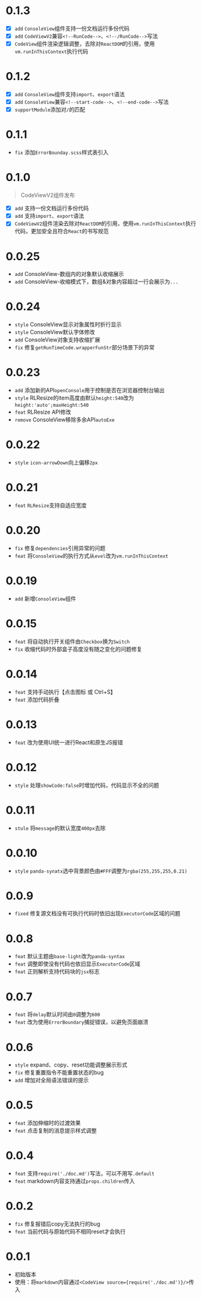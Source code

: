 # 0.1.3
- [x] `add` `ConsoleView`组件支持一份文档运行多份代码
- [x] `add` `CodeViewV2`兼容`<!--RunCode-->`、`<!--/RunCode-->`写法
- [x] `CodeView`组件渲染逻辑调整，去除对`ReactDOM`的引用，使用`vm.runInThisContext`执行代码

# 0.1.2
- [x] `add` `ConsoleView`组件支持`import`、`export`语法
- [x] `add` `ConsoleView`兼容`<!--start-code-->`、`<!--end-code-->`写法
- [x] `supportModule`添加对`/`的匹配

# 0.1.1
- `fix` 添加`ErrorBounday.scss`样式表引入

# 0.1.0
> CodeViewV2组件发布
- [x] `add` 支持一份文档运行多份代码
- [x] `add` 支持`import`、`export`语法
- [x] `CodeViewV2`组件渲染去除对`ReactDOM`的引用，使用`vm.runInThisContext`执行代码，更加安全且符合`React`的书写规范

# 0.0.25 
- `add` ConsoleView-数组内的对象默认收缩展示
- `add` ConsoleView-收缩模式下，数组&对象内容超过一行会展示为`...`

# 0.0.24
- `style` ConsoleView显示对象属性时折行显示
- `style` ConsoleView默认字体修改
- `add` ConsoleView对象支持收缩扩展
- `fix` 修复`getRunTimeCode.wrapperFunStr`部分场景下的异常

# 0.0.23
- `add` 添加新的API`openConsole`用于控制是否在浏览器控制台输出
- `style` RLResize的item高度由默认`height:540`改为`height:'auto';maxHeight:540`
- `feat` RLResize API修改
- `remove` ConsoleView移除多余API`autoExe`

# 0.0.22
- `style` `icon-arrowDown`向上偏移`2px`

# 0.0.21
- `feat` `RLResize`支持自适应宽度

# 0.0.20
- `fix` 修复`dependencies`引用异常的问题
- `feat` 将`ConsoleView`的执行方式从`evel`改为`vm.runInThisContext`

# 0.0.19
- `add` 新增`ConsoleView`组件

# 0.0.15
- `feat` 将自动执行开关组件由`Checkbox`换为`Switch`
- `fix` 收缩代码时外部盒子高度没有随之变化的问题修复

# 0.0.14
- `feat` 支持手动执行【点击图标 或 Ctrl+S】
- `feat` 添加代码折叠

# 0.0.13
- `feat` 改为使用UI统一进行React和原生JS报错

# 0.0.12
- `style` 处理`showCode:false`时增加代码，代码显示不全的问题

# 0.0.11
- `stule` 将`message`的默认宽度`400px`去除

# 0.0.10
- `style` `panda-synatx`选中背景颜色由`#FFF`调整为`rgba(255,255,255,0.21)`

# 0.0.9
- `fixed` 修复源文档没有可执行代码时依旧出现`ExecutorCode`区域的问题

# 0.0.8
- `feat` 默认主题由`base-light`改为`panda-syntax`
- `feat` 调整即使没有代码也依旧显示`ExecutorCode`区域
- `feat` 正则解析支持代码块的`jsx`标志

# 0.0.7
- `feat` 将`delay`默认时间由`0`调整为`600`
- `feat` 改为使用`ErrorBoundary`捕捉错误，以避免页面崩溃

# 0.0.6
- `style` expand、copy、reset功能调整展示形式
- `fix` 修复重置指令不能重置状态的bug
- `add` 增加对全局语法错误的提示

# 0.0.5
- `feat` 添加伸缩时的过渡效果
- `feat` 点击复制的消息提示样式调整

# 0.0.4
- `feat` 支持`require('./doc.md')`写法，可以不用写`.default`
- `feat` markdown内容支持通过`props.children`传入
    
# 0.0.2
- `fix` 修复报错后copy无法执行的bug
- `feat` 当前代码与原始代码不相同reset才会执行

# 0.0.1
- 初始版本 
- 使用：将`markdown`内容通过`<CodeView source={require('./doc.md')}/>`传入
